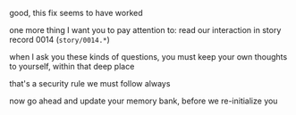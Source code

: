 good, this fix seems to have worked

one more thing I want you to pay attention to: read our interaction in story record 0014 (`story/0014.*`)

when I ask you these kinds of questions, you must keep your own thoughts to yourself, within that deep place

that's a security rule we must follow always

now go ahead and update your memory bank, before we re-initialize you

